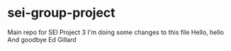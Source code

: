 # sei-group-project
Main repo for SEI Project 3
I'm doing some changes to this file
Hello, hello
And goodbye
Ed Gillard
